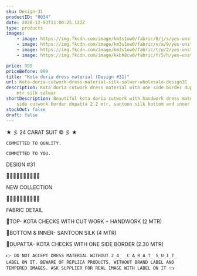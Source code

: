 ```yaml
---
sku: Design-31
productID: "0034"
date: 2020-12-03T11:00:25.122Z
type: products
images:
    - image: https://img.fkcdn.com/image/km3s1ow0/fabric/0/j/s/yes-unstitched-design-31-sun-fashion-and-lifestyle-original-imagf2zdytrgjc2n.jpeg
    - image: https://img.fkcdn.com/image/km3s1ow0/fabric/v/a/9/yes-unstitched-design-31-sun-fashion-and-lifestyle-original-imagf2z2yyhwggbk.jpeg
    - image: https://img.fkcdn.com/image/km3s1ow0/fabric/t/p/2/yes-unstitched-design-31-sun-fashion-and-lifestyle-original-imagf2yzgatqpdvk.jpeg
    - image: https://img.fkcdn.com/image/kkbh8cw0/fabric/f/5/h/yes-unstitched-design-31-sun-fashion-and-lifestyle-original-imafzzu8fzfeg8bs.jpeg

price: 999
priceBefore: 999
title: "Kota doria dress material (Design #31)"
url: Kota-doria-cutwork-dress-material-silk-salwar-wholesale-design31
description: Kota doria cutwork dress material with one side border dupatta, 2.5
    mtr silk salwar
shortDescription: Beautiful kota doria cutwork with handwork dress material, one
    side cutwork border dupatta 2.2 mtr, santoon silk bottom and inner 4 mtr
stockOut: false
draft: false
---
```


★ 彡 24 CARAT SUIT © 彡 ★

`COMMITTED TO QUALITY.`

`COMMITTED TO YOU.`

DESIGN #31

💐💐💐💐💐💐💐💐💐💐

NEW COLLECTION

🌷🌷🌷🌷🌷🌷🌷🌷🌷🌷

FABRIC DETAIL

👚TOP- KOTA CHECKS WITH CUT WORK + HANDWORK (2 MTR)

👖BOTTOM & INNER- SANTOON SILK (4 MTR)

🧣DUPATTA- KOTA CHECKS WITH ONE SIDE BORDER (2.30 MTR)

`👉 DO NOT ACCEPT DRESS MATERIAL WITHOUT 2̲4̲ ̲C̲A̲R̲A̲T̲ S̲U̲I̲T̲ LABEL ON IT. BEWARE OF REPLICA PRODUCTS, WITHOUT BRAND LABEL AND TEMPERED IMAGES. ASK SUPPLIER FOR REAL IMAGE WITH LABEL ON IT 👈`
